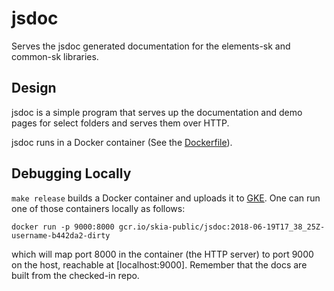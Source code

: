 # jsdoc

Serves the jsdoc generated documentation for the elements-sk
and common-sk libraries.

## Design

jsdoc is a simple program that serves up the documentation and demo pages for select folders
and serves them over HTTP.

jsdoc runs in a Docker container (See the [Dockerfile](./Dockerfile)).

## Debugging Locally

`make release` builds a Docker container and uploads it to [GKE](https://console.cloud.google.com/gcr/images/skia-public/GLOBAL/jsdoc?project=skia-public&gcrImageListsize=50).
One can run one of those containers locally as follows:

    docker run -p 9000:8000 gcr.io/skia-public/jsdoc:2018-06-19T17_38_25Z-username-b442da2-dirty

which will map port 8000 in the container (the HTTP server) to port 9000 on the host,
reachable at [localhost:9000]. Remember that the docs are built from the checked-in repo.
